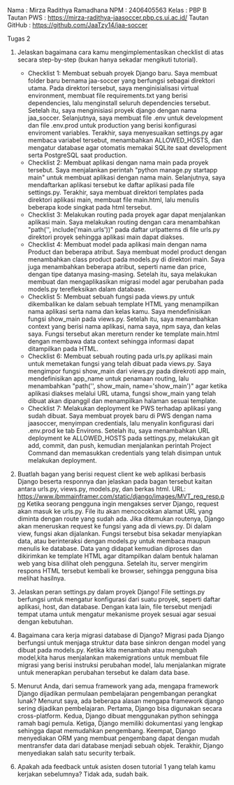 Nama            : Mirza Radithya Ramadhana
NPM             : 2406405563
Kelas           : PBP B
Tautan PWS      : https://mirza-radithya-jaasoccer.pbp.cs.ui.ac.id/
Tautan GitHub   : https://github.com/JaaTzy14/jaa-soccer

Tugas 2
1. Jelaskan bagaimana cara kamu mengimplementasikan checklist di atas secara step-by-step (bukan hanya sekadar mengikuti tutorial).
    - Checklist 1: Membuat sebuah proyek Django baru.
        Saya membuat folder baru bernama jaa-soccer yang berfungsi sebagai direktori utama. Pada direktori tersebut, saya menginisialisasi virtual environment, membuat file requirements.txt yang berisi dependencies, lalu menginstall seluruh dependencies tersebut. Setelah itu, saya menginisiasi proyek django dengan nama jaa_soccer. Selanjutnya, saya membuat file .env untuk development dan file .env.prod untuk production yang berisi konfigurasi enviroment variables. Terakhir, saya menyesuaikan settings.py agar membaca variabel tersebut, menambahkan ALLOWED_HOSTS, dan mengatur database agar otomatis memakai SQLite saat development serta PostgreSQL saat production.
    - Checklist 2: Membuat aplikasi dengan nama main pada proyek tersebut.
        Saya menjalankan perintah "python manage.py startapp main" untuk membuat aplikasi dengan nama main. Selanjutnya, saya mendaftarkan aplikasi tersebut ke daftar aplikasi pada file settings.py. Terakhir, saya membuat direktori templates pada direktori aplikasi main, membuat file main.html, lalu menulis beberapa kode singkat pada html tersebut.
    - Checklist 3: Melakukan routing pada proyek agar dapat menjalankan aplikasi main.
        Saya melakukan routing dengan cara menambahkan "path('', include('main.urls'))" pada daftar urlpatterns di file urls.py direktori proyek sehingga aplikasi main dapat diakses.
    - Checklist 4: Membuat model pada aplikasi main dengan nama Product dan beberapa atribut.
        Saya membuat model product dengan menambahkan class product pada models.py di direktori main. Saya juga menambahkan beberapa atribut, seperti name dan price, dengan tipe datanya masing-masing. Setelah itu, saya melakukan membuat dan mengaplikasikan migrasi model agar perubahan pada models.py terefleksikan dalam database.
    - Checklist 5: Membuat sebuah fungsi pada views.py untuk dikembalikan ke dalam sebuah template HTML yang menampilkan nama aplikasi serta nama dan kelas kamu.
        Saya mendefinisikan fungsi show_main pada views.py. Setelah itu, saya menambahkan context yang berisi nama aplikasi, nama saya, npm saya, dan kelas saya. Fungsi tersebut akan mereturn render ke template main.html dengan membawa data context sehingga informasi dapat ditampilkan pada HTML.
    - Checklist 6: Membuat sebuah routing pada urls.py aplikasi main untuk memetakan fungsi yang telah dibuat pada views.py.
        Saya mengimpor fungsi show_main dari views.py pada direkroti app main, mendefinisikan app_name untuk penamaan routing, lalu menambahkan "path('', show_main, name='show_main')" agar ketika aplikasi diakses melalui URL utama, fungsi show_main yang telah dibuat akan dipanggil dan menampilkan halaman sesuai template.
    - Checklist 7: Melakukan deployment ke PWS terhadap aplikasi yang sudah dibuat.
        Saya membuat proyek baru di PWS dengan nama jaasoccer, menyimpan credentials, lalu menyalin konfigurasi dari .env.prod ke tab Environs. Setelah itu, saya menambahkan URL deployment ke ALLOWED_HOSTS pada settings.py, melakukan git add, commit, dan push, kemudian menjalankan perintah Project Command dan memasukkan credentials yang telah disimpan untuk melakukan deployment.

2. Buatlah bagan yang berisi request client ke web aplikasi berbasis Django beserta responnya dan jelaskan pada bagan tersebut kaitan antara urls.py, views.py, models.py, dan berkas html.
    URL: https://www.ibmmainframer.com/static/django/images/MVT_req_resp.png
    Ketika seorang pengguna ingin mengakses server Django, request akan masuk ke urls.py. File itu akan mencocokkan alamat URL yang diminta dengan route yang sudah ada. Jika ditemukan routenya, Django akan meneruskan request ke fungsi yang ada di views.py. Di dalam view, fungsi akan dijalankan. Fungsi tersebut bisa sekadar menyiapkan data, atau berinteraksi dengan models.py untuk membaca maupun menulis ke database. Data yang didapat kemudian diproses dan dikirimkan ke template HTML agar ditampilkan dalam bentuk halaman web yang bisa dilihat oleh pengguna. Setelah itu, server mengirim respons HTML tersebut kembali ke browser, sehingga pengguna bisa melihat hasilnya.

3. Jelaskan peran settings.py dalam proyek Django!
    File settings.py berfungsi untuk mengatur konfigurasi dari suatu proyek, seperti daftar aplikasi, host, dan database. Dengan kata lain, file tersebut menjadi tempat utama untuk mengatur mekanisme proyek sesuai agar sesuai dengan kebutuhan.

4. Bagaimana cara kerja migrasi database di Django?
    Migrasi pada Django berfungsi untuk menjaga struktur data base sinkron dengan model yang dibuat pada models.py. Ketika kita menambah atau mengubah model,kita harus menjalankan makemigrations untuk membuat file migrasi yang berisi instruksi perubahan model, lalu menjalankan migrate untuk menerapkan perubahan tersebut ke dalam data base.

5. Menurut Anda, dari semua framework yang ada, mengapa framework Django dijadikan permulaan pembelajaran pengembangan perangkat lunak?
    Menurut saya, ada beberapa alasan mengapa framework django sering dijadikan pembelajaran. Pertama, Django bisa digunakan secara cross-platform. Kedua, Django dibuat menggunakan python sehingga ramah bagi pemula. Ketiga, Django memiliki dokumentasi yang lengkap sehingga dapat memudahkan pengembang. Keempat, Django menyediakan ORM yang membuat pengembang dapat dengan mudah mentransfer data dari database menjadi sebuah objek. Terakhir, Django menyediakan salah satu security terbaik.

6. Apakah ada feedback untuk asisten dosen tutorial 1 yang telah kamu kerjakan sebelumnya?
    Tidak ada, sudah baik.
